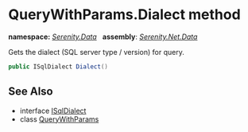 # QueryWithParams.Dialect method
**namespace:** *[Serenity.Data](../../README.md#serenity.data-namespace)*   **assembly**: *[Serenity.Net.Data](../../README.md)*

Gets the dialect (SQL server type / version) for query.

```csharp
public ISqlDialect Dialect()
```

## See Also

* interface [ISqlDialect](../ISqlDialect.md)
* class [QueryWithParams](../QueryWithParams.md)